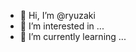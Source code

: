 - 👋 Hi, I’m @ryuzaki
- 👀 I’m interested in ...
- 🌱 I’m currently learning ...

<!---
ryuzaki/ryuzaki is a ✨ special ✨ repository because its `README.md` (this file) appears on your GitHub profile.
You can click the Preview link to take a look at your changes.
--->
